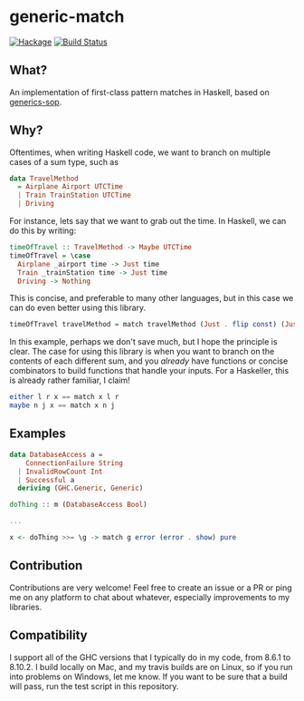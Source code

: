 # generic-match

[![Hackage](https://img.shields.io/hackage/v/generic-match.svg)](https://hackage.haskell.org/package/generic-match)
[![Build Status](https://travis-ci.org/SamuelSchlesinger/generic-match.svg?branch=master)](https://travis-ci.org/SamuelSchlesinger/generic-match)

## What?
An implementation of first-class pattern matches in Haskell, based on [generics-sop](https://hackage.haskell.org/package/generics-sop).

## Why?
Oftentimes, when writing Haskell code, we want to branch on multiple cases of
a sum type, such as

```haskell
data TravelMethod
  = Airplane Airport UTCTime
  | Train TrainStation UTCTime
  | Driving
```

For instance, lets say that we want to grab out the time. In Haskell, we can
do this by writing:

```haskell
timeOfTravel :: TravelMethod -> Maybe UTCTime
timeOfTravel = \case
  Airplane _airport time -> Just time
  Train _trainStation time -> Just time
  Driving -> Nothing
```

This is concise, and preferable to many other languages, but in this case we
can do even better using this library.

```haskell
timeOfTravel travelMethod = match travelMethod (Just . flip const) (Just . flip const) Nothing
```

In this example, perhaps we don't save much, but I hope the principle is clear.
The case for using this library is when you want to branch on the contents of
each different sum, and you _already_ have functions or concise combinators to
build functions that handle your inputs. For a Haskeller, this is already
rather familiar, I claim!

```haskell
either l r x == match x l r
maybe n j x == match x n j
```

## Examples

```haskell
data DatabaseAccess a =
    ConnectionFailure String
  | InvalidRowCount Int
  | Successful a
  deriving (GHC.Generic, Generic)

doThing :: m (DatabaseAccess Bool)

...

x <- doThing >>= \g -> match g error (error . show) pure
```

## Contribution

Contributions are very welcome! Feel free to create an issue or a PR or
ping me on any platform to chat about whatever, especially improvements to my
libraries.

## Compatibility

I support all of the GHC versions that I typically do in my code, from 8.6.1
to 8.10.2. I build locally on Mac, and my travis builds are on Linux, so
if you run into problems on Windows, let me know. If you want to be sure that
a build will pass, run the test script in this repository.
